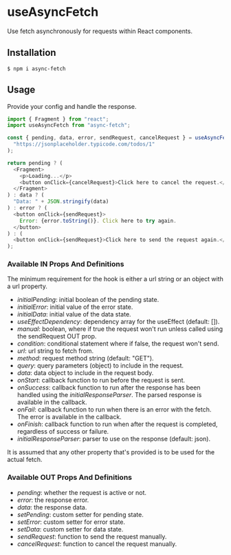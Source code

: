 # useAsyncFetch

Use fetch asynchronously for requests within React components.

## Installation

```
$ npm i async-fetch
```

## Usage

Provide your config and handle the response.

```javascript
import { Fragment } from "react";
import useAsyncFetch from "async-fetch";

const { pending, data, error, sendRequest, cancelRequest } = useAsyncFetch(
  "https://jsonplaceholder.typicode.com/todos/1"
);

return pending ? (
  <Fragment>
    <p>Loading...</p>
    <button onClick={cancelRequest}>Click here to cancel the request.</button>
  </Fragment>
) : data ? (
  "Data: " + JSON.stringify(data)
) : error ? (
  <button onClick={sendRequest}>
    Error: {error.toString()}. Click here to try again.
  </button>
) : (
  <button onClick={sendRequest}>Click here to send the request again.</button>
);
```

### Available IN Props And Definitions

The minimum requirement for the hook is either a url string or an object with a url property.

- _initialPending_: initial boolean of the pending state.
- _initialError_: initial value of the error state.
- _initialData_: initial value of the data state.
- _useEffectDependency_: dependency array for the useEffect (default: []).
- _manual_: boolean, where if true the request won't run unless called using the sendRequest OUT prop.
- _condition_: conditional statement where if false, the request won't send.
- _url_: url string to fetch from.
- _method_: request method string (default: "GET").
- _query_: query parameters (object) to include in the request.
- _data_: data object to include in the request body.
- _onStart_: callback function to run before the request is sent.
- _onSuccess_: callback function to run after the response has been handled using the _initialResponseParser_. The parsed response is available in the callback.
- _onFail_: callback function to run when there is an error with the fetch. The error is available in the callback.
- _onFinish_: callback function to run when after the request is completed, regardless of success or failure.
- _initialResponseParser_: parser to use on the response (default: json).

It is assumed that any other property that's provided is to be used for the actual fetch.

### Available OUT Props And Definitions

- _pending_: whether the request is active or not.
- _error_: the response error.
- _data_: the response data.
- _setPending_: custom setter for pending state.
- _setError_: custom setter for error state.
- _setData_: custom setter for data state.
- _sendRequest_: function to send the request manually.
- _cancelRequest_: function to cancel the request manually.
